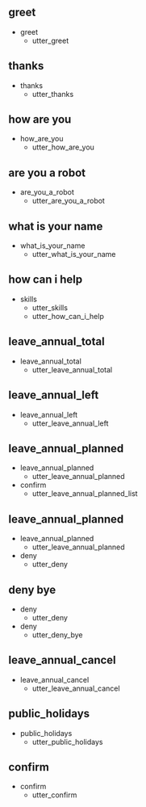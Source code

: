 ## greet
* greet
  - utter_greet

## thanks
* thanks
  - utter_thanks

## how are you
* how_are_you
  - utter_how_are_you

## are you a robot
* are_you_a_robot
  - utter_are_you_a_robot

## what is your name
* what_is_your_name
  - utter_what_is_your_name

## how can i help
* skills
  - utter_skills
  - utter_how_can_i_help

## leave_annual_total
* leave_annual_total
  - utter_leave_annual_total

## leave_annual_left
* leave_annual_left
  - utter_leave_annual_left

## leave_annual_planned
* leave_annual_planned
  - utter_leave_annual_planned
* confirm  
  - utter_leave_annual_planned_list

## leave_annual_planned
* leave_annual_planned
  - utter_leave_annual_planned
* deny  
  - utter_deny

## deny bye
* deny  
  - utter_deny
* deny  
  - utter_deny_bye

## leave_annual_cancel
* leave_annual_cancel
  - utter_leave_annual_cancel

## public_holidays
* public_holidays
  - utter_public_holidays

## confirm
* confirm
  - utter_confirm

